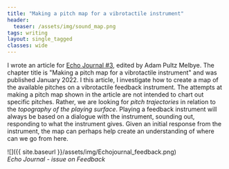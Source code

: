 ```yaml
---
title: "Making a pitch map for a vibrotactile instrument"
header:
  teaser: /assets/img/sound_map.png
tags: writing
layout: single_tagged
classes: wide
---
```



I wrote an article for [Echo Journal #3](https://echo.orpheusinstituut.be/issue/3-feedback), edited by Adam Pultz Melbye. The chapter title is "Making a pitch map for a vibrotactile instrument" and was published January 2022. I this article, I investigate how to create a map of the available pitches on a vibrotactile feedback instrument. The attempts at making a pitch map shown in the article are not intended to chart out specific pitches. Rather, we are looking for *pitch trajectories* in relation to the *topography of the playing surface*. Playing a feedback instrument will always be based on a dialogue with the instrument, sounding out, responding to what the instrument gives. Given an initial response from the instrument, the map can perhaps help create an understanding of where can we go from here.


![]({{ site.baseurl }}/assets/img/Echojournal_feedback.png)  
*Echo Journal - issue on Feedback*
